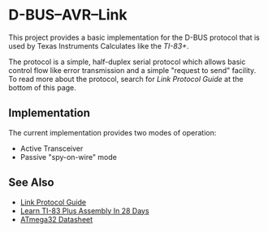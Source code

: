 # D-BUS–AVR–Link

This project provides a basic implementation for the D-BUS protocol
that is used by Texas Instruments Calculates like the *TI-83+*.

The protocol is a simple, half-duplex serial protocol which allows
basic control flow like error transmission and a simple "request to send"
facility. To read more about the protocol, search for *Link Protocol Guide*
at the bottom of this page.

## Implementation
The current implementation provides two modes of operation:

- Active Transceiver
- Passive "spy-on-wire" mode



## See Also

- [Link Protocol Guide](http://merthsoft.com/linkguide/index.html)
- [Learn TI-83 Plus Assembly In 28 Days](http://tutorials.eeems.ca/ASMin28Days/welcome.html)
- [ATmega32 Datasheet](http://www.atmel.com/Images/doc2503.pdf)